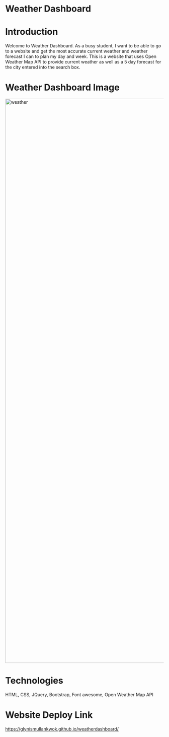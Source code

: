 # Weather Dashboard

# Introduction
Welcome to Weather Dashboard.  As a busy student, I want to be able to go
to a website and get the most accurate current weather and weather forecast
I can to plan my day and week.
This is a website that uses Open Weather Map API to provide current weather as well as a 5 day forecast for the city entered into the search box.

# Weather Dashboard Image

<img width="1792" alt="weather" src="https://user-images.githubusercontent.com/70453836/111052487-1376a400-8429-11eb-9887-14023de1714b.png">

# Technologies
HTML,  CSS,  JQuery,  Bootstrap,  Font awesome, Open Weather Map API


# Website Deploy Link

https://glynismullankwok.github.io/weatherdashboard/
